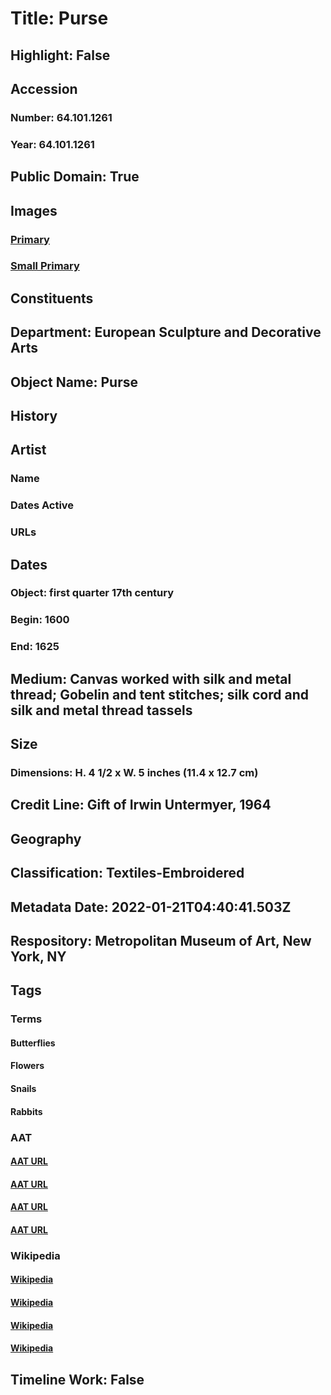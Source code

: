 # Title: Purse
## Highlight: False
## Accession
### Number: 64.101.1261
### Year: 64.101.1261
## Public Domain: True
## Images
### [Primary](https://images.metmuseum.org/CRDImages/es/original/DP159845.jpg)
### [Small Primary](https://images.metmuseum.org/CRDImages/es/web-large/DP159845.jpg)
## Constituents
## Department: European Sculpture and Decorative Arts
## Object Name: Purse
## History
## Artist
### Name
### Dates Active
### URLs
## Dates
### Object: first quarter 17th century
### Begin: 1600
### End: 1625
## Medium: Canvas worked with silk and metal thread; Gobelin and tent stitches; silk cord and silk and metal thread tassels
## Size
### Dimensions: H. 4 1/2 x W. 5 inches (11.4 x 12.7 cm)
## Credit Line: Gift of Irwin Untermyer, 1964
## Geography
## Classification: Textiles-Embroidered
## Metadata Date: 2022-01-21T04:40:41.503Z
## Respository: Metropolitan Museum of Art, New York, NY
## Tags
### Terms
#### Butterflies
#### Flowers
#### Snails
#### Rabbits
### AAT
#### [AAT URL](http://vocab.getty.edu/page/aat/300417320)
#### [AAT URL](http://vocab.getty.edu/page/aat/300132399)
#### [AAT URL](http://vocab.getty.edu/page/aat/300249702)
#### [AAT URL](http://vocab.getty.edu/page/aat/300250218)
### Wikipedia
#### [Wikipedia]()
#### [Wikipedia]()
#### [Wikipedia]()
#### [Wikipedia]()
## Timeline Work: False